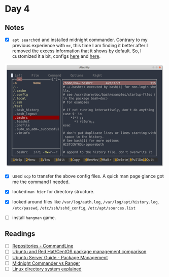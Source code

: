 # Day 4

## Notes

- [x] `apt search`ed and installed midnight commander. Contrary to my previous experience with `mc`, this time I am finding it better after I removed the excess information that it shows by default. So, I customized it a bit, configs [here](assets/mc-ini-Ariana) and [here](assets/mc-panels.ini-Ariana).

![mc rice](assets/mc-rice.png)

- [x] used `scp` to transfer the above config files. A quick man page glance got me the command I needed.

- [x] looked `man hier` for directory structure.
- [x] looked around files like `/var/log/auth.log`, `/var/log/apt/history.log`, `/etc/passwd`, `/etc/ssh/sshd_config`, `/etc/apt/sources.list` 
- [ ] install `hangman` game.

## Readings

- [ ] [Repositories - CommandLine
](https://help.ubuntu.com/community/Repositories/CommandLine)
- [ ] [Ubuntu and Red Hat/CentOS package management comparison]( https://help.ubuntu.com/community/SwitchingToUbuntu/FromLinux/RedHatEnterpriseLinuxAndFedora)
- [ ] [Ubuntu Server Guide - Package Management](https://ubuntu.com/server/docs/package-management)
- [ ] [Midnight Commander vs Ranger](https://www.slant.co/versus/6822/7576/~midnight-commander_vs_ranger)
- [ ] [Linux directory system explained](https://www.howtogeek.com/117435/htg-explains-the-linux-directory-structure-explained/)
